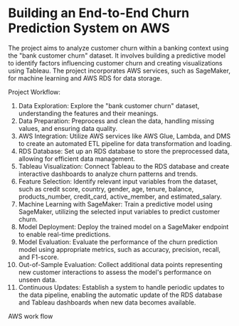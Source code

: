 # Building an End-to-End Churn Prediction System on AWS

The project aims to analyze customer churn within a banking context using the "bank customer churn" dataset. It involves building a predictive model to identify factors influencing customer churn and creating visualizations using Tableau. The project incorporates AWS services, such as SageMaker, for machine learning and AWS RDS for data storage.

Project Workflow:

1. Data Exploration: Explore the "bank customer churn" dataset, understanding the features and their meanings.
2. Data Preparation: Preprocess and clean the data, handling missing values, and ensuring data quality.
3. AWS Integration: Utilize AWS services like AWS Glue, Lambda, and DMS to create an automated ETL pipeline for data transformation and loading.
4. RDS Database: Set up an RDS database to store the preprocessed data, allowing for efficient data management.
5. Tableau Visualization: Connect Tableau to the RDS database and create interactive dashboards to analyze churn patterns and trends.
6. Feature Selection: Identify relevant input variables from the dataset, such as credit score, country, gender, age, tenure, balance, products_number, credit_card, active_member, and estimated_salary.
7. Machine Learning with SageMaker: Train a predictive model using SageMaker, utilizing the selected input variables to predict customer churn.
8. Model Deployment: Deploy the trained model on a SageMaker endpoint to enable real-time predictions.
9. Model Evaluation: Evaluate the performance of the churn prediction model using appropriate metrics, such as accuracy, precision, recall, and F1-score.
10. Out-of-Sample Evaluation: Collect additional data points representing new customer interactions to assess the model's performance on unseen data.
11. Continuous Updates: Establish a system to handle periodic updates to the data pipeline, enabling the automatic update of the RDS database and Tableau dashboards when new data becomes available.

AWS work flow
